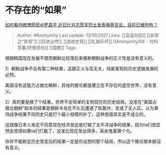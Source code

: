 # 不存在的“如果”
[如何看待微博网民@罗昌平 近日针对志愿军烈士发表侮辱言论，目前已被刑拘？](https://www.zhihu.com/question/491084605/answer/2161111041)

> Author: #Anonymity 
Last update: *13/10/2021* 
Links: [[滚滚向前]] [[非常之“非常”]] [[历史必然]] [[游戏史观]] [[礼崩乐坏]] [[Anonymity/04 - 社科答集/终极目标]] [[国教]]
Tags:    

根据韩国现在发展不错而朝鲜比较落后来推断朝鲜战争的正义性是没有意义的。

1）朝鲜战争不会有第二种结果，这跟正义与否无关，纯属客观的历史逻辑发展的必然。

美国没有这能力占据北朝鲜，其他的推论都是建立在不存在的虚空世界，没有意义。

2）真的要是换了个结果，世界不会简单的复制现在的历史结局。没准在“美国占据北朝鲜”剧本的结果是朝鲜半岛在不久后遭遇了核轰炸，变成了无人区。认为某场战争结果不同历史只是打个最小规模的补丁，这种思路其实是不成立的。

这就像日本人肯定不同意现在经济发达是打输了太平洋战争的结果，因为ta们很显然会觉得如果ta们打赢了，没准比现在发达得多，英米鬼畜算个鸟。

你并不能断定历史改变后的结果一定是你设想的那个结局，所以这个推论根本都没有意义。

  
  
